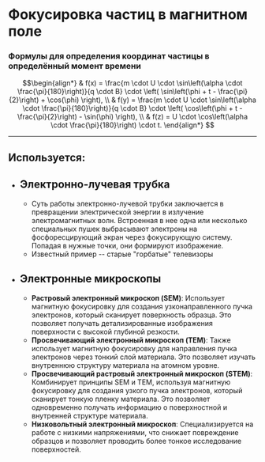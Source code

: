 # Фокусировка частиц в магнитном поле

### Формулы для определения координат частицы в определённый момент времени

$$\begin{align*} & f(x) = \frac{m \cdot U \cdot \sin\left(\alpha \cdot \frac{\pi}{180}\right)}{q \cdot B} \cdot \left( \sin\left(\phi + t - \frac{\pi}{2}\right) + \cos(\phi) \right), \\ & f(y) = \frac{m \cdot U \cdot \sin\left(\alpha \cdot \frac{\pi}{180}\right)}{q \cdot B} \cdot \left( \cos\left(\phi + t - \frac{\pi}{2}\right) - \sin(\phi) \right), \\ & f(z) = U \cdot \cos\left(\alpha \cdot \frac{\pi}{180}\right) \cdot t. \end{align*} $$

---


## Используется:  
- ## Электронно-лучевая трубка 
	-  Суть работы электронно-лучевой трубки заключается в превращении электрической энергии в излучение электромагнитных волн. Встроенная в нее одна или несколько специальных пушек выбрасывают электроны на фосфоресцирующий экран через фокусирующую систему. Попадая в нужные точки, они формируют изображение.
	- Известный пример -- старые "горбатые" телевизоры

- ## Электронные микроскопы
  - **Растровый электронный микроскоп (SEM)**: Использует магнитную фокусировку для создания узконаправленного пучка электронов, который сканирует поверхность образца. Это позволяет получать детализированные изображения поверхности с высокой глубиной резкости.
  - **Просвечивающий электронный микроскоп (TEM)**: Также использует магнитную фокусировку для направления пучка электронов через тонкий слой материала. Это позволяет изучать внутреннюю структуру материала на атомном уровне.
  - **Просвечивающий растровый электронный микроскоп (STEM)**: Комбинирует принципы SEM и TEM, используя магнитную фокусировку для создания узкого пучка электронов, который сканирует тонкую пленку материала. Это позволяет одновременно получать информацию о поверхностной и внутренней структуре материала.
  - **Низковольтный электронный микроскоп**: Специализируется на работе с низкими напряжениями, что снижает повреждение образцов и позволяет проводить более тонкое исследование поверхностей.

